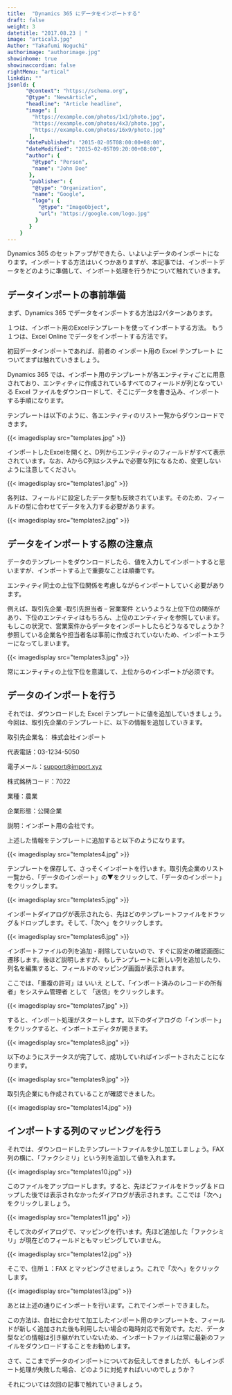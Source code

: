 ```yaml
---
title:  "Dynamics 365 にデータをインポートする"
draft: false
weight: 3
datetitle: "2017.08.23 | "
image: "artical3.jpg"
Author: "Takafumi Noguchi"
authorimage: "authorimage.jpg"
showinhome: true
showinaccordian: false
rightMenu: "artical"
linkdin: ""
jsonld: {
      "@context": "https://schema.org",
      "@type": "NewsArticle",
      "headline": "Article headline",
      "image": [
        "https://example.com/photos/1x1/photo.jpg",
        "https://example.com/photos/4x3/photo.jpg",
        "https://example.com/photos/16x9/photo.jpg"
       ],
      "datePublished": "2015-02-05T08:00:00+08:00",
      "dateModified": "2015-02-05T09:20:00+08:00",
      "author": {
        "@type": "Person",
        "name": "John Doe"
       },
       "publisher": {
        "@type": "Organization",
        "name": "Google",
        "logo": {
          "@type": "ImageObject",
          "url": "https://google.com/logo.jpg"
         }
       }
    }
---
```

<!-- Intro  -->
Dynamics 365 のセットアップができたら、いよいよデータのインポートになります。インポートする方法はいくつかありますが、本記事では、インポートデータをどのように準備して、インポート処理を行うかについて触れていきます。

## データインポートの事前準備
まず、Dynamics 365 でデータをインポートする方法は2パターンあります。

１つは、インポート用のExcelテンプレートを使ってインポートする方法。
もう１つは、Excel Online でデータをインポートする方法です。

初回データインポートであれば、前者の インポート用の Excel テンプレート についてまずは触れていきましょう。

Dynamics 365 では、インポート用のテンプレートが各エンティティごとに用意されており、エンティティに作成されているすべてのフィールドが列となっている Excel ファイルをダウンロードして、そこにデータを書き込み、インポートする手順になります。

 

テンプレートは以下のように、各エンティティのリスト一覧からダウンロードできます。
<!-- Image= templates.jpg -->
{{< imagedisplay src="templates.jpg" >}}


インポートしたExcelを開くと、D列からエンティティのフィールドがすべて表示されています。なお、AからC列はシステムで必要な列になるため、変更しないように注意してください。

<!-- Image= templates1.jpg -->
{{< imagedisplay src="templates1.jpg" >}}

各列は、フィールドに設定したデータ型も反映されています。そのため、フィールドの型に合わせてデータを入力する必要があります。
<!-- Image= templates2.jpg -->
{{< imagedisplay src="templates2.jpg" >}}



## データをインポートする際の注意点

データのテンプレートをダウンロードしたら、値を入力してインポートすると思いますが、インポートする上で重要なことは順番です。

エンティティ同士の上位下位関係を考慮しながらインポートしていく必要があります。

 

例えば、取引先企業 -取引先担当者 – 営業案件 というような上位下位の関係があり、下位のエンティティはもちろん、上位のエンティティを参照しています。もしこの状況で、営業案件からデータをインポートしたらどうなるでしょうか？参照している企業名や担当者名は事前に作成されていないため、インポートエラーになってしまいます。
<!-- Image= templates3.jpg -->
{{< imagedisplay src="templates3.jpg" >}}

常にエンティティの上位下位を意識して、上位からのインポートが必須です。


## データのインポートを行う
それでは、ダウンロードした Excel テンプレートに値を追加していきましょう。今回は、取引先企業のテンプレートに、以下の情報を追加していきます。

取引先企業名： 株式会社インポート

代表電話：03-1234-5050

電子メール：support@import.xyz

株式銘柄コード：7022

業種：農業

企業形態：公開企業

説明：インポート用の会社です。

上述した情報をテンプレートに追加すると以下のようになります。
<!-- Image= templates4.jpg -->
{{< imagedisplay src="templates4.jpg" >}}

テンプレートを保存して、さっそくインポートを行います。取引先企業のリスト一覧から、「データのインポート」の▼をクリックして、「データのインポート」をクリックします。

<!-- Image= templates5.jpg -->
{{< imagedisplay src="templates5.jpg" >}}

インポートダイアログが表示されたら、先ほどのテンプレートファイルをドラッグ＆ドロップします。そして、「次へ」をクリックします。
<!-- Image= templates6.jpg -->
{{< imagedisplay src="templates6.jpg" >}}

インポートファイルの列を追加・削除していないので、すぐに設定の確認画面に遷移します。後ほど説明しますが、もしテンプレートに新しい列を追加したり、列名を編集すると、フィールドのマッピング画面が表示されます。

ここでは、「重複の許可」は いいえ として、「インポート済みのレコードの所有者」をシステム管理者 として 「送信」をクリックします。
<!-- Image= templates7.jpg -->
{{< imagedisplay src="templates7.jpg" >}}

すると、インポート処理がスタートします。以下のダイアログの「インポート」をクリックすると、インポートエディタが開きます。
<!-- Image= templates8.jpg -->
{{< imagedisplay src="templates8.jpg" >}}


以下のようにステータスが完了して、成功していればインポートされたことになります。
<!-- Image= templates9.jpg -->
{{< imagedisplay src="templates9.jpg" >}}


取引先企業にも作成されていることが確認できました。
<!-- Image= templates14.jpg -->
{{< imagedisplay src="templates14.jpg" >}}


## インポートする列のマッピングを行う
それでは、ダウンロードしたテンプレートファイルを少し加工しましょう。FAX列の横に、「ファクシミリ」という列を追加して値を入れます。
<!-- Image= templates10.jpg -->
{{< imagedisplay src="templates10.jpg" >}}

このファイルをアップロードします。すると、先ほどファイルをドラッグ＆ドロップした後では表示されなかったダイアログが表示されます。ここでは「次へ」をクリックしましょう。
<!-- Image= templates11.jpg -->
{{< imagedisplay src="templates11.jpg" >}}

そして次のダイアログで、マッピングを行います。先ほど追加した「ファクシミリ」が現在どのフィールドともマッピングしていません。
<!-- Image= templates12.jpg -->
{{< imagedisplay src="templates12.jpg" >}}


そこで、住所１：FAX とマッピングさせましょう。これで「次へ」をクリックします。
<!-- Image= templates13.jpg -->
{{< imagedisplay src="templates13.jpg" >}}


あとは上述の通りにインポートを行います。これでインポートできました。

この方法は、自社に合わせて加工したインポート用のテンプレートを、フィールドが新しく追加された後も利用したい場合の臨時対応で有効です。ただ、データ型などの情報は引き継がれていないため、インポートファイルは常に最新のファイルをダウンロードすることをお勧めします。
 

さて、ここまでデータのインポートについてお伝えしてきましたが、もしインポート処理が失敗した場合、どのように対処すればいいのでしょうか？

それについては次回の記事で触れていきましょう。     
&nbsp;